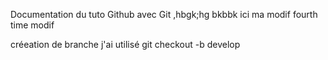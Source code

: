 Documentation du tuto Github avec Git ,hbgk;hg bkbbk
ici ma modif fourth time 
modif


créeation de branche
j'ai utilisé git checkout -b develop